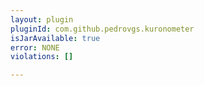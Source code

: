 ```yaml
---
layout: plugin
pluginId: com.github.pedrovgs.kuronometer
isJarAvailable: true
error: NONE
violations: []

---
```


